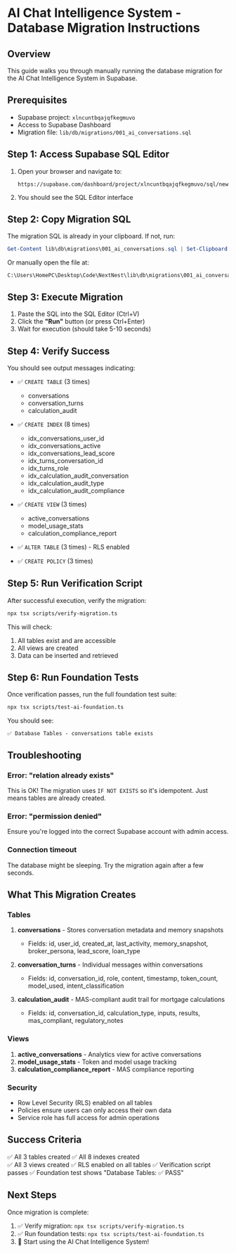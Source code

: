 # AI Chat Intelligence System - Database Migration Instructions

## Overview

This guide walks you through manually running the database migration for the AI Chat Intelligence System in Supabase.

## Prerequisites

- Supabase project: `xlncuntbqajqfkegmuvo`
- Access to Supabase Dashboard
- Migration file: `lib/db/migrations/001_ai_conversations.sql`

## Step 1: Access Supabase SQL Editor

1. Open your browser and navigate to:
   ```
   https://supabase.com/dashboard/project/xlncuntbqajqfkegmuvo/sql/new
   ```

2. You should see the SQL Editor interface

## Step 2: Copy Migration SQL

The migration SQL is already in your clipboard. If not, run:

```powershell
Get-Content lib\db\migrations\001_ai_conversations.sql | Set-Clipboard
```

Or manually open the file at:
```
C:\Users\HomePC\Desktop\Code\NextNest\lib\db\migrations\001_ai_conversations.sql
```

## Step 3: Execute Migration

1. Paste the SQL into the SQL Editor (Ctrl+V)
2. Click the **"Run"** button (or press Ctrl+Enter)
3. Wait for execution (should take 5-10 seconds)

## Step 4: Verify Success

You should see output messages indicating:

- ✅ `CREATE TABLE` (3 times)
  - conversations
  - conversation_turns
  - calculation_audit

- ✅ `CREATE INDEX` (8 times)
  - idx_conversations_user_id
  - idx_conversations_active
  - idx_conversations_lead_score
  - idx_turns_conversation_id
  - idx_turns_role
  - idx_calculation_audit_conversation
  - idx_calculation_audit_type
  - idx_calculation_audit_compliance

- ✅ `CREATE VIEW` (3 times)
  - active_conversations
  - model_usage_stats
  - calculation_compliance_report

- ✅ `ALTER TABLE` (3 times) - RLS enabled
- ✅ `CREATE POLICY` (3 times)

## Step 5: Run Verification Script

After successful execution, verify the migration:

```bash
npx tsx scripts/verify-migration.ts
```

This will check:
1. All tables exist and are accessible
2. All views are created
3. Data can be inserted and retrieved

## Step 6: Run Foundation Tests

Once verification passes, run the full foundation test suite:

```bash
npx tsx scripts/test-ai-foundation.ts
```

You should see:
```
✅ Database Tables - conversations table exists
```

## Troubleshooting

### Error: "relation already exists"

This is OK! The migration uses `IF NOT EXISTS` so it's idempotent. Just means tables are already created.

### Error: "permission denied"

Ensure you're logged into the correct Supabase account with admin access.

### Connection timeout

The database might be sleeping. Try the migration again after a few seconds.

## What This Migration Creates

### Tables

1. **conversations** - Stores conversation metadata and memory snapshots
   - Fields: id, user_id, created_at, last_activity, memory_snapshot, broker_persona, lead_score, loan_type

2. **conversation_turns** - Individual messages within conversations
   - Fields: id, conversation_id, role, content, timestamp, token_count, model_used, intent_classification

3. **calculation_audit** - MAS-compliant audit trail for mortgage calculations
   - Fields: id, conversation_id, calculation_type, inputs, results, mas_compliant, regulatory_notes

### Views

1. **active_conversations** - Analytics view for active conversations
2. **model_usage_stats** - Token and model usage tracking
3. **calculation_compliance_report** - MAS compliance reporting

### Security

- Row Level Security (RLS) enabled on all tables
- Policies ensure users can only access their own data
- Service role has full access for admin operations

## Success Criteria

✅ All 3 tables created
✅ All 8 indexes created  
✅ All 3 views created
✅ RLS enabled on all tables
✅ Verification script passes
✅ Foundation test shows "Database Tables: ✅ PASS"

## Next Steps

Once migration is complete:

1. ✅ Verify migration: `npx tsx scripts/verify-migration.ts`
2. ✅ Run foundation tests: `npx tsx scripts/test-ai-foundation.ts`
3. 🚀 Start using the AI Chat Intelligence System!
